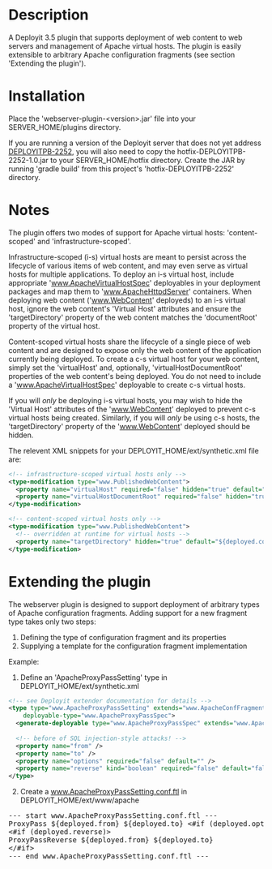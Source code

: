 Description
===========

A Deployit 3.5 plugin that supports deployment of web content to web servers and management of Apache virtual hosts. The plugin is easily extensible to arbitrary Apache configuration fragments (see section 'Extending the plugin').

Installation
============

Place the 'webserver-plugin-&lt;version&gt;.jar' file into your SERVER_HOME/plugins directory.

If you are running a version of the Deployit server that does not yet address [DEPLOYITPB-2252](http://tech.xebialabs.com/jira/browse/DEPLOYITPB-2252), you will also need to copy the hotfix-DEPLOYITPB-2252-1.0.jar to your SERVER_HOME/hotfix directory. Create the JAR by running 'gradle build' from this project's 'hotfix-DEPLOYITPB-2252' directory.

Notes
=====

The plugin offers two modes of support for Apache virtual hosts: 'content-scoped' and 'infrastructure-scoped'.

Infrastructure-scoped (i-s) virtual hosts are meant to persist across the lifecycle of various items of web content, and may even serve as virtual hosts for multiple applications. 
To deploy an i-s virtual host, include appropriate 'www.ApacheVirtualHostSpec' deployables in your deployment packages and map them to 'www.ApacheHttpdServer' containers.
When deploying web content ('www.WebContent' deployeds) to an i-s virtual host, ignore the web content's 'Virtual Host' attributes and ensure the 'targetDirectory' property of the web content matches the 'documentRoot' property of the virtual host.

Content-scoped virtual hosts share the lifecycle of a single piece of web content and are designed to expose only the web content of the application currently being deployed. To create a c-s virtual host for your web content, simply set the 'virtualHost' and, optionally, 'virtualHostDocumentRoot' properties of the web content's being deployed. You do not need to include a 'www.ApacheVirtualHostSpec' deployable to create c-s virtual hosts.

If you will *only* be deploying i-s virtual hosts, you may wish to hide the 'Virtual Host' attributes of the 'www.WebContent' deployed to prevent c-s virtual hosts being created. Similarly, if you will *only* be using c-s hosts, the 'targetDirectory' property of the 'www.WebContent' deployed should be hidden.

The relevent XML snippets for your DEPLOYIT_HOME/ext/synthetic.xml file are:

```xml
<!-- infrastructure-scoped virtual hosts only -->
<type-modification type="www.PublishedWebContent">
  <property name="virtualHost" required="false" hidden="true" default="" />
  <property name="virtualHostDocumentRoot" required="false" hidden="true" default="" />
</type-modification>

<!-- content-scoped virtual hosts only -->
<type-modification type="www.PublishedWebContent">
  <!-- overridden at runtime for virtual hosts -->
  <property name="targetDirectory" hidden="true" default="${deployed.container.htdocsDirectory}" />
</type-modification>
```

Extending the plugin
====================

The webserver plugin is designed to support deployment of arbitrary types of Apache configuration fragments. Adding support for a new fragment type takes only two steps:

1) Defining the type of configuration fragment and its properties  
2) Supplying a template for the configuration fragment implementation

Example:

1) Define an 'ApacheProxyPassSetting' type in DEPLOYIT_HOME/ext/synthetic.xml

```xml
<!-- see Deployit extender documentation for details -->
<type type="www.ApacheProxyPassSetting" extends="www.ApacheConfFragment"
    deployable-type="www.ApacheProxyPassSpec">
  <generate-deployable type="www.ApacheProxyPassSpec" extends="www.ApacheConfFragmentSpec" />
  
  <!-- before of SQL injection-style attacks! -->
  <property name="from" />
  <property name="to" />
  <property name="options" required="false" default="" />
  <property name="reverse" kind="boolean" required="false" default="false" />
</type>
```

2) Create a www.ApacheProxyPassSetting.conf.ftl in DEPLOYIT_HOME/ext/www/apache

<pre>
--- start www.ApacheProxyPassSetting.conf.ftl ---
ProxyPass ${deployed.from} ${deployed.to} &lt;#if (deployed.options?has_content)&gt;${deployed.options}&lt;/#if&gt;
&lt;#if (deployed.reverse)&gt;
ProxyPassReverse ${deployed.from} ${deployed.to}
&lt;/#if&gt;
--- end www.ApacheProxyPassSetting.conf.ftl ---
</pre>